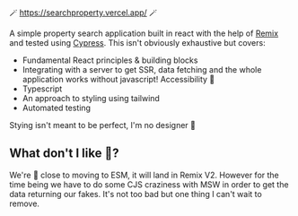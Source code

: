 🪄 https://searchproperty.vercel.app/ 🪄

A simple property search application built in react with the help of [Remix](https://remix.run/) and tested using [Cypress](https://www.cypress.io/).
This isn't obviously exhaustive but covers:

- Fundamental React principles & building blocks
- Integrating with a server to get SSR, data fetching and the whole application works without javascript! Accessibility 🚀
- Typescript
- An approach to styling using tailwind
- Automated testing

Stying isn't meant to be perfect, I'm no designer 🙈

## What don't I like 🧐?

We're 🤏 close to moving to ESM, it will land in Remix V2. However for the time being we have to do some CJS craziness with MSW in order to get the data returning our fakes. It's not too bad but one thing I can't wait to remove.
